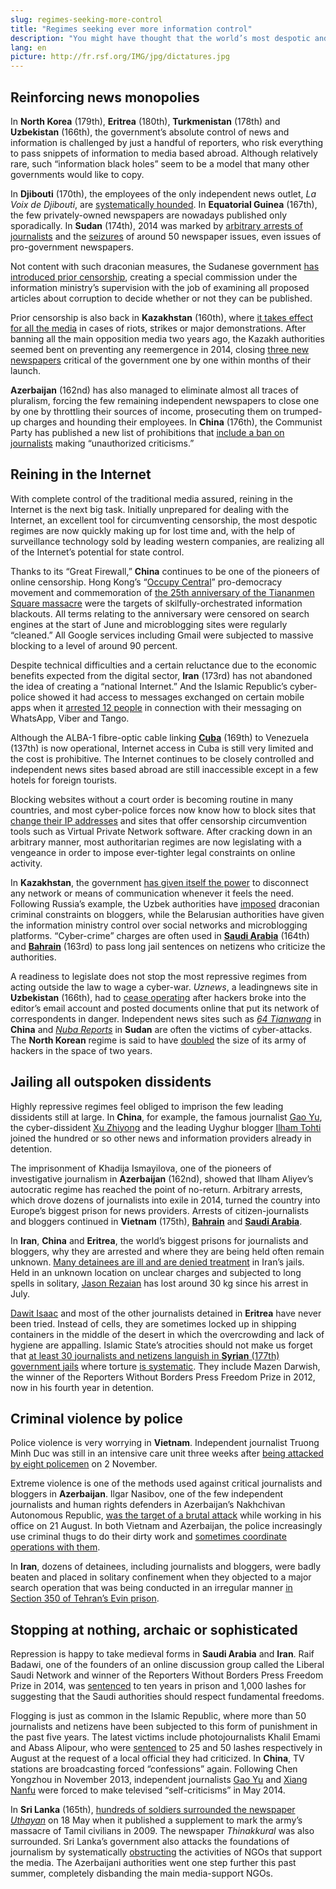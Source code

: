```yaml
---
slug: regimes-seeking-more-control
title: "Regimes seeking ever more information control"
description: "You might have thought that the world’s most despotic and closed states would be satisfied with keeping news and information under control. Instead, they have continued to reinforce and improve their methods of censorship and repression. Despite apparently stagnating at the bottom of the press freedom index, 15 of the 20 worst-ranked countries have actually seen their scores fall in the past year. How do they manage to keep getting worse?"
lang: en
picture: http://fr.rsf.org/IMG/jpg/dictatures.jpg
---
```


## Reinforcing news monopolies

In **North Korea** (179th), **Eritrea** (180th), **Turkmenistan** (178th) and **Uzbekistan** (166th), the government’s absolute control of news and information is challenged by just a handful of reporters, who risk everything to pass snippets of information to media based abroad. Although relatively rare, such “information black holes” seem to be a model that many other governments would like to copy.

In **Djibouti** (170th), the employees of the only independent news outlet, _La Voix de Djibouti_, are [systematically hounded](http://en.rsf.org/djibouti-independent-radio-s-website-editor-13-03-2014,46000.html). In **Equatorial Guinea** (167th), the few privately-owned newspapers are nowadays published only sporadically. In **Sudan** (174th), 2014 was marked by [arbitrary arrests of journalists](http://en.rsf.org/sudan-two-journalists-arrested-held-in-24-09-2014,47012.html) and the [seizures](http://en.rsf.org/soudan-concern-about-sudanese-authorities-22-05-2014,46336.html) of around 50 newspaper issues, even issues of pro-government newspapers.

Not content with such draconian measures, the Sudanese government [has introduced prior censorship](http://en.rsf.org/sudan-sudanese-authorities-urged-not-to-23-05-2014,46347.html), creating a special commission under the information ministry’s supervision with the job of examining all proposed articles about corruption to decide whether or not they can be published.

Prior censorship is also back in **Kazakhstan** (160th), where [it takes effect for all the media](http://en.rsf.org/kazakhstan-increasingly-suffocating-climate-03-04-2014,46085.html) in cases of riots, strikes or major demonstrations. After banning all the main opposition media two years ago, the Kazakh authorities seemed bent on preventing any reemergence in 2014, closing [three new newspapers](http://en.rsf.org/kazakhstan-orchestrated-throttling-of-kazakh-28-11-2014,47301.html) critical of the government one by one within months of their launch.

**Azerbaijan** (162nd) has also managed to eliminate almost all traces of pluralism, forcing the few remaining independent newspapers to close one by one by throttling their sources of income, prosecuting them on trumped-up charges and hounding their employees. In **China** (176th), the Communist Party has published a new list of prohibitions that [include a ban on journalists](http://en.rsf.org/china-arrests-censorship-and-propaganda-26-07-2014,46710.html) making “unauthorized criticisms.”

## Reining in the Internet

With complete control of the traditional media assured, reining in the Internet is the next big task. Initially unprepared for dealing with the Internet, an excellent tool for circumventing censorship, the most despotic regimes are now quickly making up for lost time and, with the help of surveillance technology sold by leading western companies, are realizing all of the Internet’s potential for state control.

Thanks to its “Great Firewall,” **China** continues to be one of the pioneers of online censorship. Hong Kong’s “[Occupy Central](http://en.rsf.org/china-rwb-condemns-new-cases-of-16-10-2014,47123.html)” pro-democracy movement and commemoration of [the 25th anniversary of the Tiananmen Square massacre](http://en.rsf.org/china-tiananmen-square-massacre-still-03-06-2014,46379.html) were the targets of skilfully-orchestrated information blackouts. All terms relating to the anniversary were censored on search engines at the start of June and microblogging sites were regularly “cleaned.” All Google services including Gmail were subjected to massive blocking to a level of around 90 percent.

Despite technical difficulties and a certain reluctance due to the economic benefits expected from the digital sector, **Iran** (173rd) has not abandoned the idea of creating a “national Internet.” And the Islamic Republic’s cyber-police showed it had access to messages exchanged on certain mobile apps when it [arrested 12 people](http://en.rsf.org/iran-twelve-arrested-over-mobile-phone-09-10-2014,47080.html) in connection with their messaging on WhatsApp, Viber and Tango.

Although the ALBA-1 fibre-optic cable linking [**Cuba**](http://en.rsf.org/cuba.html) (169th) to Venezuela (137th) is now operational, Internet access in Cuba is still very limited and the cost is prohibitive. The Internet continues to be closely controlled and independent news sites based abroad are still inaccessible except in a few hotels for foreign tourists.

Blocking websites without a court order is becoming routine in many countries, and most cyber-police forces now know how to block sites that [change their IP addresses](http://en.rsf.org/belarus-belarusian-authorities-impose-24-12-2014,47420.html) and sites that offer censorship circumvention tools such as Virtual Private Network software. After cracking down in an arbitrary manner, most authoritarian regimes are now legislating with a vengeance in order to impose ever-tighter legal constraints on online activity.

In **Kazakhstan**, the government [has given itself the power](http://en.rsf.org/kazakhstan-authorities-poised-to-cut-all-12-04-2014,46141.html) to disconnect any network or means of communication whenever it feels the need. Following Russia’s example, the Uzbek authorities have [imposed](http://www.fergananews.com/news/22599) draconian criminal constraints on bloggers, while the Belarusian authorities have given the information ministry control over social networks and microblogging platforms. “Cyber-crime” charges are often used in [**Saudi Arabia**](http://en.rsf.org/saudi-arabia-cyber-crime-law-used-again-to-01-07-2014,46554.html) (164th) and [**Bahrain**](http://en.rsf.org/bahrain-blogger-gets-jail-time-for-11-04-2014,46132.html) (163rd) to pass long jail sentences on netizens who criticize the authorities.

A readiness to legislate does not stop the most repressive regimes from acting outside the law to wage a cyber-war. _Uznews_, a leadingnews site in **Uzbekistan** (166th), had to [cease operating](http://en.rsf.org/ouzbekistan-tribute-to-leading-news-site-that-14-01-2015,47482.html) after hackers broke into the editor’s email account and posted documents online that put its network of correspondents in danger. Independent news sites such as [_64 Tianwang_](http://en.rsf.org/china-repeated-cyber-attacks-on-leading-22-09-2014,46989.html) in **China** and [_Nuba Reports_](http://en.rsf.org/sudan-hackers-attack-website-that-covers-19-09-2014,46980.html) in **Sudan** are often the victims of cyber-attacks. The **North Korean** regime is said to have [doubled](http://www.northkoreatech.org/2014/07/07/north-korea-doubles-hackers-in-two-years-says-yonhap/) the size of its army of hackers in the space of two years.

## Jailing all outspoken dissidents

Highly repressive regimes feel obliged to imprison the few leading dissidents still at large. In **China**, for example, the famous journalist [Gao Yu](http://en.rsf.org/chine-call-for-immediate-release-of-20-11-2014,47257.html), the cyber-dissident [Xu Zhiyong](http://en.rsf.org/china-four-years-in-prison-for-cyber-28-01-2014,45789.html) and the leading Uyghur blogger [Ilham Tohti](http://en.rsf.org/chine-blogger-sentenced-to-life-in-23-09-2014,47001.html) joined the hundred or so other news and information providers already in detention.

The imprisonment of Khadija Ismayilova, one of the pioneers of investigative journalism in **Azerbaijan** (162nd), showed that Ilham Aliyev’s autocratic regime has reached the point of no-return. Arbitrary arrests, which drove dozens of journalists into exile in 2014, turned the country into Europe’s biggest prison for news providers. Arrests of citizen-journalists and bloggers continued in **Vietnam** (175th), [**Bahrain**](http://en.rsf.org/bahrain-bahrain-urged-to-release-12-21-08-2014,46828.html) and [**Saudi Arabia**](http://en.rsf.org/arabie-saoudite-saudi-authorities-continue-12-11-2014,47221.html).

In **Iran**, **China** and **Eritrea**, the world’s biggest prisons for journalists and bloggers, why they are arrested and where they are being held often remain unknown. [Many detainees are ill and are denied treatment](http://en.rsf.org/iran-lives-of-detained-sufi-journalists-12-09-2014,46947.html) in Iran’s jails. Held in an unknown location on unclear charges and subjected to long spells in solitary, [Jason Rezaian](http://en.rsf.org/iran-detained-journalist-is-victim-of-11-12-2014,47365.html) has lost around 30 kg since his arrest in July.

[Dawit Isaac](http://en.rsf.org/eritrea-call-for-proof-of-ambassador-s-30-01-2014,45811.html) and most of the other journalists detained in **Eritrea** have never been tried. Instead of cells, they are sometimes locked up in shipping containers in the middle of the desert in which the overcrowding and lack of hygiene are appalling. Islamic State’s atrocities should not make us forget that [at least 30 journalists and netizens languish in **Syrian** (177th) government jails](http://en.rsf.org/press-freedom-barometer-journalists-killed.html?annee=2015) where torture [is systematic](http://www.hrw.org/news/2012/07/03/syria-torture-centers-revealed). They include Mazen Darwish, the winner of the Reporters Without Borders Press Freedom Prize in 2012, now in his fourth year in detention.

## Criminal violence by police

Police violence is very worrying in **Vietnam**. Independent journalist Truong Minh Duc was still in an intensive care unit three weeks after [being attacked by eight policemen](http://en.rsf.org/vietnam-journalist-beaten-unconscious-by-25-11-2014,47271.html) on 2 November.

Extreme violence is one of the methods used against critical journalists and bloggers in **Azerbaijan**. Ilgar Nasibov, one of the few independent journalists and human rights defenders in Azerbaijan’s Nakhchivan Autonomous Republic, [was the target of a brutal attack](http://en.rsf.org/azerbaijan-journalist-beaten-unconscious-in-23-08-2014,46836.html) while working in his office on 21 August. In both Vietnam and Azerbaijan, the police increasingly use criminal thugs to do their dirty work and [sometimes coordinate operations with them](http://en.rsf.org/vietnam-rwb-condemns-harassment-of-10-11-2014,47218.html).

In **Iran**, dozens of detainees, including journalists and bloggers, were badly beaten and placed in solitary confinement when they objected to a major search operation that was being conducted in an irregular manner [in Section 350 of Tehran’s Evin prison](http://en.rsf.org/iran-many-detainees-beaten-during-18-04-2014,46171.html).

## Stopping at nothing, archaic or sophisticated

Repression is happy to take medieval forms in **Saudi Arabia** and **Iran**. Raif Badawi, one of the founders of an online discussion group called the Liberal Saudi Network and winner of the Reporters Without Borders Press Freedom Prize in 2014, was [sentenced](http://en.rsf.org/arabie-saoudite-court-upholds-10-year-sentence-for-30-09-2014,46894.html) to ten years in prison and 1,000 lashes for suggesting that the Saudi authorities should respect fundamental freedoms.

Flogging is just as common in the Islamic Republic, where more than 50 journalists and netizens have been subjected to this form of punishment in the past five years. The latest victims include photojournalists Khalil Emami and Abass Alipour, who were [sentenced](http://en.rsf.org/iran-two-photographers-sentenced-to-25-19-08-2014,46816.html) to 25 and 50 lashes respectively in August at the request of a local official they had criticized. In **China**, TV stations are broadcasting forced “confessions” again. Following Chen Yongzhou in November 2013, independent journalists [Gao Yu](http://en.rsf.org/china-rwb-appalled-by-journalist-s-09-05-2014,46252.html) and [Xiang Nanfu](http://en.rsf.org/china-another-journalist-arrested-as-13-05-2014,46274.html) were forced to make televised “self-criticisms” in May 2014.

In **Sri Lanka** (165th), [hundreds of soldiers surrounded the newspaper _Uthayan_](http://en.rsf.org/sri-lanka-army-surrounds-tamil-daily-s-19-05-2014,46308.html) on 18 May when it published a supplement to mark the army’s massacre of Tamil civilians in 2009. The newspaper _Thinakkural_ was also surrounded. Sri Lanka’s government also attacks the foundations of journalism by systematically [obstructing](http://en.rsf.org/sri-lanka-training-session-for-tamil-01-08-2014,46739.html) the activities of NGOs that support the media. The Azerbaijani authorities went one step further this past summer, completely disbanding the main media-support NGOs.
